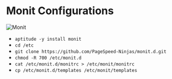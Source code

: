 # Monit Configurations

![Monit](https://i.imgur.com/9w4fOi6.png)


- `aptitude -y install monit`
- `cd /etc`
- `git clone https://github.com/PageSpeed-Ninjas/monit.d.git`
- `chmod -R 700 /etc/monit.d`
- `cat /etc/monit.d/monitrc > /etc/monit/monitrc`
- `cp /etc/monit.d/templates /etc/monit/templates`

